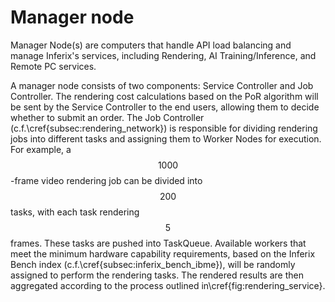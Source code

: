 # Manager node

Manager Node(s) are computers that handle API load balancing and manage Inferix's services, including Rendering, AI Training/Inference, and Remote PC services.

A manager node consists of two components: Service Controller and Job Controller. The rendering cost calculations based on the PoR algorithm will be sent by the Service Controller to the end users, allowing them to decide whether to submit an order. The Job Controller (c.f.\cref{subsec:rendering_network}) is responsible for dividing rendering jobs into different tasks and assigning them to Worker Nodes for execution. For example, a $$1000$$-frame video rendering job can be divided into $$200$$ tasks, with each task rendering $$5$$ frames. These tasks are pushed into TaskQueue. Available workers that meet the minimum hardware capability requirements, based on the Inferix Bench index (c.f.\cref{subsec:inferix_bench_ibme}), will be randomly assigned to perform the rendering tasks. The rendered results are then aggregated according to the process outlined in\cref{fig:rendering_service}.